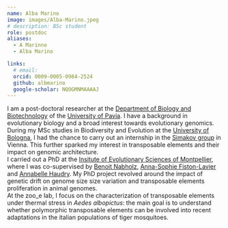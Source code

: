 ```yaml
---
name: Alba Marino
image: images/Alba-Marino.jpeg
# description: BSc student
role: postdoc
aliases:
  - A Marinno
  - Alba Marino

links:
  # email: 
  orcid: 0009-0005-0984-2524
  github: albmarino
  google-scholar: NQOGMNMAAAAJ 
---
```

I am a post-doctoral researcher at the [Department of Biology and Biotechnology](https://dbb.dip.unipv.it/it) of the [University of Pavia](https://portale.unipv.it/it).
I have a background in evolutionary biology and a broad interest towards evolutionary genomics. During my MSc studies in Biodiversity and Evolution at the [University of Bologna](https://www.unibo.it/it), I had the chance to carry out an internship in the [Simakov group](https://neurodevbio.univie.ac.at/simakov-research/) in Vienna. This further sparked my interest in transposable elements and their impact on genomic architecture.  
I carried out a PhD at the [Insitute of Evolutionary Sciences of Montpellier](https://isem-evolution.fr/en/), where I was co-supervised by [Benoit Nabholz](https://sites.google.com/site/benoitnabholz/), [Anna-Sophie Fiston-Lavier](https://annasfistonlavier.com/) and [Annabelle Haudry](https://lbbe.univ-lyon1.fr/fr/annuaires-des-membres/haudry-annabelle). My PhD project revolved around the impact of genetic drift on genome size size variation and transposable elements proliferation in animal genomes.  
At the zoo_e lab, I focus on the characterization of transposable elements under thermal stress in *Aedes albopictus*: the main goal is to understand whether polymorphic transposable elements can be involved into recent adaptations in the italian populations of tiger mosquitoes.


